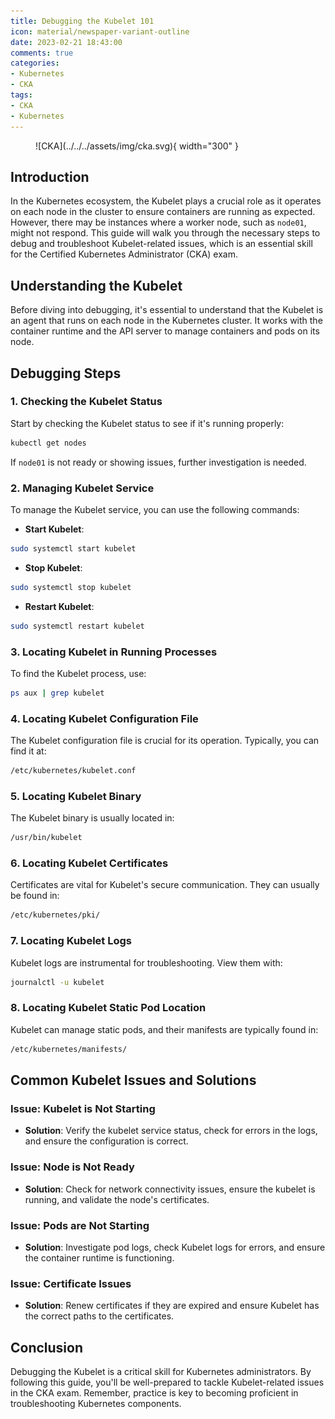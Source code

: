 ```yaml
---
title: Debugging the Kubelet 101    
icon: material/newspaper-variant-outline
date: 2023-02-21 18:43:00
comments: true
categories:
- Kubernetes
- CKA
tags:
- CKA
- Kubernetes
---
```


<!-- markdownlint-disable MD033 -->
<figure markdown="span">
  ![CKA](../../../assets/img/cka.svg){ width="300" }
</figure>

## Introduction

In the Kubernetes ecosystem, the Kubelet plays a crucial role as it operates on each node in the cluster to ensure containers are running as expected. However, there may be instances where a worker node, such as `node01`, might not respond. This guide will walk you through the necessary steps to debug and troubleshoot Kubelet-related issues, which is an essential skill for the Certified Kubernetes Administrator (CKA) exam.

## Understanding the Kubelet

Before diving into debugging, it's essential to understand that the Kubelet is an agent that runs on each node in the Kubernetes cluster. It works with the container runtime and the API server to manage containers and pods on its node.

## Debugging Steps

### 1. Checking the Kubelet Status

Start by checking the Kubelet status to see if it's running properly:

```bash
kubectl get nodes
```

If `node01` is not ready or showing issues, further investigation is needed.

### 2. Managing Kubelet Service

To manage the Kubelet service, you can use the following commands:

- **Start Kubelet**:

```bash
sudo systemctl start kubelet
```

- **Stop Kubelet**:

```bash
sudo systemctl stop kubelet
```

- **Restart Kubelet**:

```bash
sudo systemctl restart kubelet
```

### 3. Locating Kubelet in Running Processes

To find the Kubelet process, use:

```bash
ps aux | grep kubelet
```

### 4. Locating Kubelet Configuration File

The Kubelet configuration file is crucial for its operation. Typically, you can find it at:

```bash
/etc/kubernetes/kubelet.conf
```

### 5. Locating Kubelet Binary

The Kubelet binary is usually located in:

```bash
/usr/bin/kubelet
```

### 6. Locating Kubelet Certificates

Certificates are vital for Kubelet's secure communication. They can usually be found in:

```bash
/etc/kubernetes/pki/
```

### 7. Locating Kubelet Logs

Kubelet logs are instrumental for troubleshooting. View them with:

```bash
journalctl -u kubelet
```

### 8. Locating Kubelet Static Pod Location

Kubelet can manage static pods, and their manifests are typically found in:

```bash
/etc/kubernetes/manifests/
```

## Common Kubelet Issues and Solutions

### Issue: Kubelet is Not Starting

- **Solution**: Verify the kubelet service status, check for errors in the logs, and ensure the configuration is correct.

### Issue: Node is Not Ready

- **Solution**: Check for network connectivity issues, ensure the kubelet is running, and validate the node's certificates.

### Issue: Pods are Not Starting

- **Solution**: Investigate pod logs, check Kubelet logs for errors, and ensure the container runtime is functioning.

### Issue: Certificate Issues

- **Solution**: Renew certificates if they are expired and ensure Kubelet has the correct paths to the certificates.

## Conclusion

Debugging the Kubelet is a critical skill for Kubernetes administrators. By following this guide, you'll be well-prepared to tackle Kubelet-related issues in the CKA exam. Remember, practice is key to becoming proficient in troubleshooting Kubernetes components.
